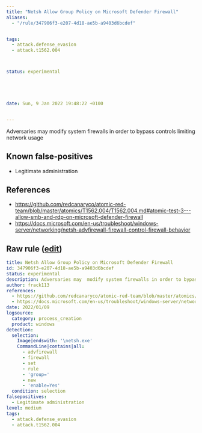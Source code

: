 ```yaml
---
title: "Netsh Allow Group Policy on Microsoft Defender Firewall"
aliases:
  - "/rule/347906f3-e207-4d18-ae5b-a9403d6bcdef"


tags:
  - attack.defense_evasion
  - attack.t1562.004



status: experimental





date: Sun, 9 Jan 2022 19:48:22 +0100


---
```


Adversaries may  modify system firewalls in order to bypass controls limiting network usage

<!--more-->


## Known false-positives

* Legitimate administration



## References

* https://github.com/redcanaryco/atomic-red-team/blob/master/atomics/T1562.004/T1562.004.md#atomic-test-3---allow-smb-and-rdp-on-microsoft-defender-firewall
* https://docs.microsoft.com/en-us/troubleshoot/windows-server/networking/netsh-advfirewall-firewall-control-firewall-behavior


## Raw rule ([edit](https://github.com/SigmaHQ/sigma/edit/master/rules/windows/process_creation/proc_creation_win_netsh_fw_enable_group_rule.yml))
```yaml
title: Netsh Allow Group Policy on Microsoft Defender Firewall
id: 347906f3-e207-4d18-ae5b-a9403d6bcdef
status: experimental
description: Adversaries may  modify system firewalls in order to bypass controls limiting network usage
author: frack113
references:
  - https://github.com/redcanaryco/atomic-red-team/blob/master/atomics/T1562.004/T1562.004.md#atomic-test-3---allow-smb-and-rdp-on-microsoft-defender-firewall
  - https://docs.microsoft.com/en-us/troubleshoot/windows-server/networking/netsh-advfirewall-firewall-control-firewall-behavior
date: 2022/01/09
logsource:
  category: process_creation
  product: windows
detection:
  selection:
    Image|endswith: '\netsh.exe'
    CommandLine|contains|all:
      - advfirewall
      - firewall
      - set
      - rule
      - 'group='
      - new
      - 'enable=Yes'
  condition: selection
falsepositives:
  - Legitimate administration
level: medium
tags:
  - attack.defense_evasion
  - attack.t1562.004
```
